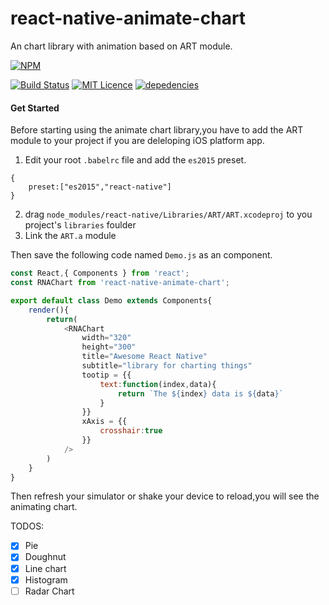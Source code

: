 # react-native-animate-chart

An chart library with animation based on ART module.

[![NPM](https://nodei.co/npm/react-native-animate-chart.png?downloads=true&stars=true)](https://nodei.co/npm/react-native-animate-chart/)


[![Build Status](https://travis-ci.org/react-native-china/react-native-animate-chart.svg?branch=master)](https://travis-ci.org/react-native-china/react-native-animate-chart)
[![MIT Licence](https://badges.frapsoft.com/os/mit/mit.png?v=103)](https://opensource.org/licenses/mit-license.php)
[![depedencies](https://david-dm.org/react-native-china/react-native-animate-chart.svg)](https://github.com/react-native-china/react-native-animate-chart)

#### Get Started
Before starting using the animate chart library,you have to add the ART module to your project  if you are deleloping iOS platform app.

 1. Edit your root `.babelrc` file and add the `es2015` preset.

```
{
	preset:["es2015","react-native"]
}
```

 2. drag `node_modules/react-native/Libraries/ART/ART.xcodeproj` to you project's `libraries` foulder
 3. Link the `ART.a` module

Then save the following code named `Demo.js` as an component.

```js
const React,{ Components } from 'react';
const RNAChart from 'react-native-animate-chart';

export default class Demo extends Components{
	render(){
		return(
			<RNAChart
				width="320"
				height="300"
				title="Awesome React Native"
				subtitle="library for charting things"
				tootip = {{
					text:function(index,data){
						return `The ${index} data is ${data}`
					}
				}}
				xAxis = {{
					crosshair:true
				}}
			/>
		)
	}
}
```

Then refresh your simulator or shake your device to reload,you will see the animating chart.

TODOS:
- [x] Pie
- [x] Doughnut
- [x] Line chart
- [x] Histogram
- [ ] Radar Chart
